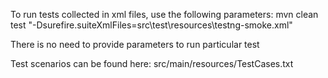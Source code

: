 To run tests collected in xml files, use the following parameters:
mvn clean test "-Dsurefire.suiteXmlFiles=src\test\resources\testng-smoke.xml"

There is no need to provide parameters to run particular test

Test scenarios can be found here:
src/main/resources/TestCases.txt
